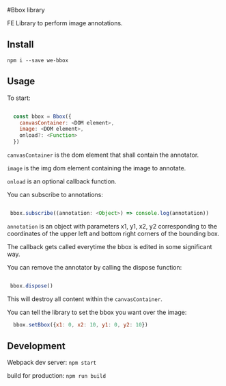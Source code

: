 #Bbox library

FE Library to perform image annotations.

## Install

`npm i --save we-bbox`

## Usage

To start:

```javascript

  const bbox = Bbox({
    canvasContainer: <DOM element>,
    image: <DOM element>,
    onload?: <Function>
  })

```

`canvasContainer` is the dom element that shall contain the annotator.

`image` is the img dom element containing the image to annotate.

`onload` is an optional callback function.


You can subscribe to annotations:

```javascript

 bbox.subscribe((annotation: <Object>) => console.log(annotation))

```

`annotation` is an object with parameters x1, y1, x2, y2 corresponding to the coordinates of the upper left and bottom right corners of the bounding box.

The callback gets called everytime the bbox is edited in some significant way.


You can remove the annotator by calling the dispose function:

```javascript

 bbox.dispose()

 ```

This will destroy all content within the `canvasContainer`.

You can tell the library to set the bbox you want over the image:

```javascript
  bbox.setBbox({x1: 0, x2: 10, y1: 0, y2: 10})
```

## Development

Webpack dev server: `npm start`

build for production: `npm run build`
